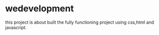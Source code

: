 # wedevelopment
this project is about built the fully functioning project using css,html and javascript.
